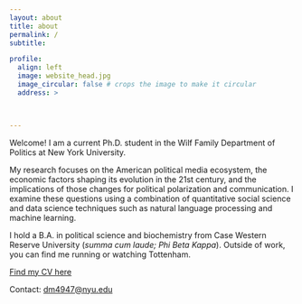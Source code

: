 ```yaml
---
layout: about
title: about
permalink: /
subtitle: 

profile:
  align: left
  image: website_head.jpg
  image_circular: false # crops the image to make it circular
  address: >
    


---
```



Welcome! I am a current Ph.D. student in the Wilf Family Department of Politics at New York University.

My research focuses on the American political media ecosystem, the economic factors shaping its evolution in the 21st century, and the implications of those changes for political polarization and communication. I examine these questions using a combination of quantitative social science and data science techniques such as natural language processing and machine learning.

I hold a B.A. in political science and biochemistry from Case Western Reserve University (_summa cum laude; Phi Beta Kappa_). Outside of work, you can find me running or watching Tottenham.

[Find my CV here](	
https://www.dropbox.com/scl/fi/joimm8votofei2dxdxpzc/McGrath_CV_2023.pdf?rlkey=skmidecxukrd0t87w2acztvxy&dl=0)

Contact: dm4947@nyu.edu
